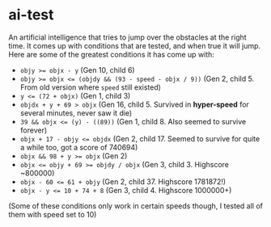 # ai-test
An artificial intelligence that tries to jump over the obstacles at the right time. It comes up with conditions that are tested, and when true it will jump. Here are some of the greatest conditions it has come up with:
* `objy >= objx - y` (Gen 10, child 6)
* `objy >= objx <= (objdy && (93 - speed - objx / 9))` (Gen 2, child 5. From old version where `speed` still existed)
* `y <= (72 + objx)` (Gen 1, child 3)
* `objdx + y + 69 > objx` (Gen 16, child 5. Survived in **hyper-speed** for several minutes, never saw it die)
* `39 && objx <= (y) - ((89))` (Gen 1, child 8. Also seemed to survive forever)
* `objx + 17 - objy <= objdx` (Gen 2, child 17. Seemed to survive for quite a while too, got a score of 740694)
* `objx && 98 + y >= objx` (Gen 2)
* `objx <= objy + 69 >= objdy / objx` (Gen 3, child 3. Highscore ~800000)
* `objx - 60 <= 61 + objy` (Gen 2, child 37. Highscore 1781872!)
* `objx - y <= 10 + 74 + 8` (Gen 3, child 4. Highscore 1000000+)

(Some of these conditions only work in certain speeds though, I tested all of them with speed set to 10)
